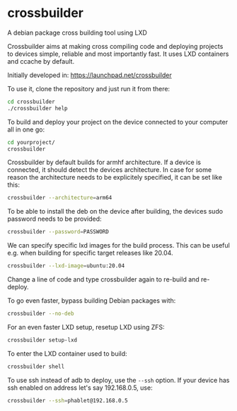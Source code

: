 # crossbuilder
A debian package cross building tool using LXD

Crossbuilder aims at making cross compiling code and deploying projects to devices simple, reliable and most importantly fast. It uses LXD containers and ccache by default.

Initially developed in: https://launchpad.net/crossbuilder

To use it, clone the repository and just run it from there:
```bash
cd crossbuilder
./crossbuilder help
```

To build and deploy your project on the device connected to your computer all in one go:
```bash
cd yourproject/
crossbuilder
```

Crossbuilder by default builds for armhf architecture. If a device is connected, it should detect the devices architecture. In case for some reason the architecture needs to be explicitely specified, it can be set like this:
```bash
crossbuilder --architecture=arm64
```

To be able to install the deb on the device after building, the devices sudo password needs to be provided:
```bash
crossbuilder --password=PASSWORD
```
We can specify specific lxd images for the build process. This can be useful e.g. when building for specific target releases like 20.04. 
```bash
crossbuilder --lxd-image=ubuntu:20.04
```

Change a line of code and type crossbuilder again to re-build and re-deploy.

To go even faster, bypass building Debian packages with:
```bash
crossbuilder --no-deb
```

For an even faster LXD setup, resetup LXD using ZFS:
```bash
crossbuilder setup-lxd
```

To enter the LXD container used to build:
```bash
crossbuilder shell
```

To use ssh instead of adb to deploy, use the ```--ssh``` option. If your device has ssh enabled on address let's say 192.168.0.5, use:
```bash
crossbuilder --ssh=phablet@192.168.0.5
```
